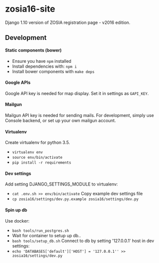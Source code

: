 # zosia16-site
Django 1.10 version of ZOSIA registration page - v2016 edition.

## Development

#### Static components (bower)
* Ensure you have `npm` installed
* Install dependencies with: `npm i`
* Install bower components with `make deps`

#### Google APIs
Google API key is needed for map display. Set it in settings as `GAPI_KEY`.

#### Mailgun
Mailgun API key is needed for sending mails. For development, simply use Console backend, or set up your own mailgun account.

#### Virtualenv
Create virtualenv for python 3.5.
* `virtualenv env`
* `source env/bin/activate`
* `pip install -r requirements`

#### Dev settings
Add setting DJANGO_SETTINGS_MODULE to virtualenv:
* `cat .env.sh >> env/bin/activate`
Copy example dev settings file
* `cp zosia16/settings/dev.py.example zosia16/settings/dev.py`

#### Spin up db
Use docker:
* `bash tools/run_postgres.sh`
* Wait for container to setup up db..
* `bash tools/setup_db.sh`
Connect to db by setting '127.0.0.1' host in dev settings:
* `echo 'DATABASES['default']['HOST'] = '127.0.0.1'' >> zosia16/settings/dev.py`
